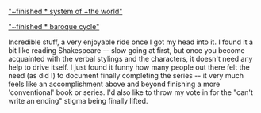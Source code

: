 <!--
.. title: Stephenson Google Memewatch
.. date: 2004/12/27 13:37
.. slug: index
.. tags:
.. link:
.. description:
-->


["~finished * system of +the world"](http://www.google.com/search?hl=en&lr=&c2coff=1&q=%22%7Efinished+*+system+of+%2Bthe+world%22&btnG=Search)

["~finished * baroque cycle"](http://www.google.com/search?hl=en&lr=&c2coff=1&q=%22%7Efinished+*+baroque+cycle%22&btnG=Search)</p>

Incredible stuff, a very enjoyable ride once I got my head into it. I found it a bit like reading Shakespeare -- slow going at first, but once you become acquainted with the verbal stylings and the characters, it doesn't need any help to drive itself. I just found it funny how many people out there felt the need (as did I) to document finally completing the series -- it very much feels like an accomplishment above and beyond finishing a more 'conventional' book or series. I'd also like to throw my vote in for the "can't write an ending" stigma being finally lifted.
